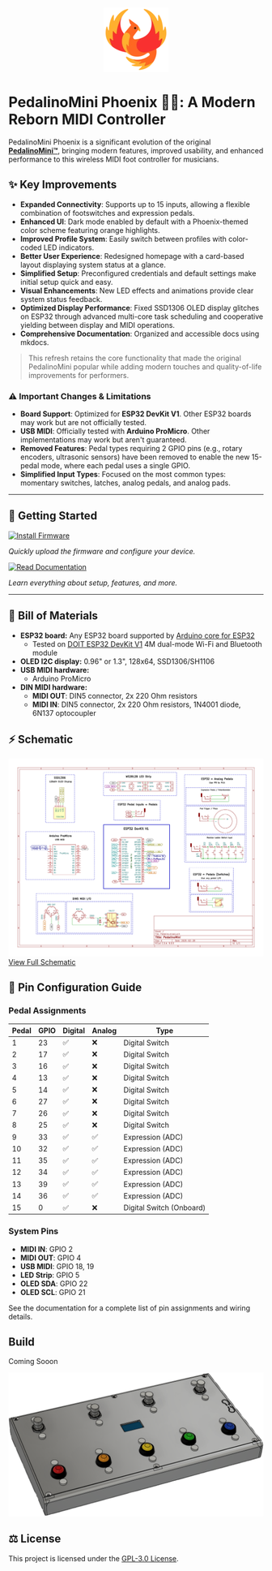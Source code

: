 <p align="center">
  <a href="https://github.com/fuegovic/PedalinoMini">
    <img src="./data/logo.webp" alt="PedalinoMini Phoenix Logo">
  </a>
</p>

# PedalinoMini Phoenix 🐦‍🔥: A Modern Reborn MIDI Controller

PedalinoMini Phoenix is a significant evolution of the original **[PedalinoMini™](https://github.com/alf45tar/PedalinoMini)**, bringing modern features, improved usability, and enhanced performance to this wireless MIDI foot controller for musicians.

## ✨ Key Improvements

- **Expanded Connectivity**: Supports up to 15 inputs, allowing a flexible combination of footswitches and expression pedals.
- **Enhanced UI**: Dark mode enabled by default with a Phoenix-themed color scheme featuring orange highlights.
- **Improved Profile System**: Easily switch between profiles with color-coded LED indicators.
- **Better User Experience**: Redesigned homepage with a card-based layout displaying system status at a glance.
- **Simplified Setup**: Preconfigured credentials and default settings make initial setup quick and easy.
- **Visual Enhancements**: New LED effects and animations provide clear system status feedback.
- **Optimized Display Performance**: Fixed SSD1306 OLED display glitches on ESP32 through advanced multi-core task scheduling and cooperative yielding between display and MIDI operations.
- **Comprehensive Documentation**: Organized and accessible docs using mkdocs.

> This refresh retains the core functionality that made the original PedalinoMini popular while adding modern touches and quality-of-life improvements for performers.

### ⚠️ Important Changes & Limitations

- **Board Support**: Optimized for **ESP32 DevKit V1**. Other ESP32 boards may work but are not officially tested.
- **USB MIDI**: Officially tested with **Arduino ProMicro**. Other implementations may work but aren't guaranteed.
- **Removed Features**: Pedal types requiring 2 GPIO pins (e.g., rotary encoders, ultrasonic sensors) have been removed to enable the new 15-pedal mode, where each pedal uses a single GPIO.
- **Simplified Input Types**: Focused on the most common types: momentary switches, latches, analog pedals, and analog pads.

---

## 🚀 Getting Started  

<div>
    <tr>
      <td align="center" style="padding-right: 20px; width: 200px;">
        <a href="https://fuegovic.github.io/PedalinoMini-Phoenix/installer" target="_blank">
          <img src="https://img.shields.io/badge/⚙️_Install_Firmware-red?style=for-the-badge" alt="Install Firmware" width="200" />
        </a>
      </td>
      <td>
        <p><em>Quickly upload the firmware and configure your device.</em></p>
      </td>
    </tr>
    <tr>
      <td align="center" style="padding-right: 20px; width: 200px;">
        <a href="https://fuegovic.github.io/PedalinoMini-Phoenix/" target="_blank">
          <img src="https://img.shields.io/badge/👀_Read_Documentation-yellow?style=for-the-badge" alt="Read Documentation" width="200" />
        </a>
      </td>
      <td>
        <p><em>Learn everything about setup, features, and more.</em></p>
      </td>
    </tr>
</div>


---

## 💸 Bill of Materials

- **ESP32 board:** Any ESP32 board supported by [Arduino core for ESP32](https://github.com/espressif/arduino-esp32)
  - Tested on [DOIT ESP32 DevKit V1](https://github.com/SmartArduino/SZDOITWiKi/wiki/ESP8266---ESP32) 4M dual-mode Wi-Fi and Bluetooth module
- **OLED I2C display:** 0.96" or 1.3", 128x64, SSD1306/SH1106
- **USB MIDI hardware:**
  - Arduino ProMicro
- **DIN MIDI hardware:**
  - **MIDI OUT**: DIN5 connector, 2x 220 Ohm resistors
  - **MIDI IN**: DIN5 connector, 2x 220 Ohm resistors, 1N4001 diode, 6N137 optocoupler

## ⚡ Schematic

![Schematic](./docs/assets/Schematic_PedalinoMini.webp "Schematic")
[View Full Schematic](./docs/assets/Schematic_PedalinoMini.webp)

## 🔌 Pin Configuration Guide

### Pedal Assignments
| Pedal  | GPIO  | Digital |  Analog  | Type                     |
|--------|-------|---------|----------|--------------------------|
| 1      | 23    | ✅      | ❌      | Digital Switch           |
| 2      | 17    | ✅      | ❌      | Digital Switch           |
| 3      | 16    | ✅      | ❌      | Digital Switch           |
| 4      | 13    | ✅      | ❌      | Digital Switch           |
| 5      | 14    | ✅      | ❌      | Digital Switch           |
| 6      | 27    | ✅      | ❌      | Digital Switch           |
| 7      | 26    | ✅      | ❌      | Digital Switch           |
| 8      | 25    | ✅      | ❌      | Digital Switch           |
| 9      | 33    | ✅      | ✅      | Expression (ADC)         |
| 10     | 32    | ✅      | ✅      | Expression (ADC)         |
| 11     | 35    | ✅      | ✅      | Expression (ADC)         |
| 12     | 34    | ✅      | ✅      | Expression (ADC)         |
| 13     | 39    | ✅      | ✅      | Expression (ADC)         |
| 14     | 36    | ✅      | ✅      | Expression (ADC)         |
| 15     | 0     | ✅      | ❌      | Digital Switch (Onboard) |

### System Pins
- **MIDI IN**: GPIO 2
- **MIDI OUT**: GPIO 4
- **USB MIDI**: GPIO 18, 19
- **LED Strip**: GPIO 5
- **OLED SDA**: GPIO 22
- **OLED SCL**: GPIO 21

See the documentation for a complete list of pin assignments and wiring details.

## Build

Coming Sooon

![Case](./docs/assets/case.png "Case")

## ⚖️ License

This project is licensed under the [GPL-3.0 License](LICENSE).